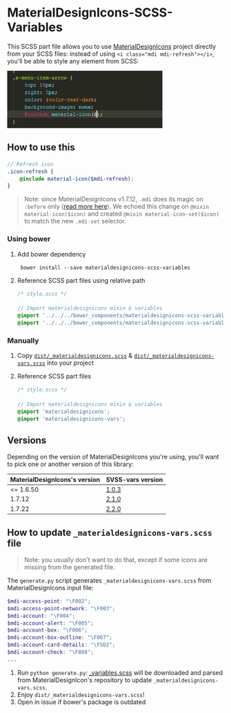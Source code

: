 # MaterialDesignIcons-SCSS-Variables
This SCSS part file allows you to use [MaterialDesignIcons](https://github.com/Templarian/MaterialDesign)
project directly from your SCSS files: instead of using `<i class="mdi mdi-refresh"></i>`, you'll be able to style any
element from SCSS:

![MaterialDesignIcons-SCSS-Variables](doc/screenshot.gif)

## How to use this

```scss
// Refresh icon
.icon-refresh {
    @include material-icon($mdi-refresh);
}
```

> Note: since MaterialDesignIcons v1.7.12, `.mdi` does its magic on `:before` only ([read more here](https://github.com/Templarian/MaterialDesign/issues/1258)).
 We echoed this change on `@mixin material-icon($icon)` and created `@mixin material-icon-set($icon)` to match the new `.mdi-set` selector.


### Using bower
1. Add bower dependency

        bower install --save materialdesignicons-scss-variables

2. Reference SCSS part files using relative path

    ```scss
    /* style.scss */

    // Import materialdesignicons mixin & variables
    @import '../../../bower_components/materialdesignicons-scss-variables/dist/materialdesignicons';
    @import '../../../bower_components/materialdesignicons-scss-variables/dist/materialdesignicons-vars';
    ```

### Manually
1. Copy [`dist/_materialdesignicons.scss`](https://raw.githubusercontent.com/chteuchteu/MaterialDesignIcons-SCSS-Variables/master/dist/_materialdesignicons.scss)
    & [`dist/_materialdesignicons-vars.scss`](https://raw.githubusercontent.com/chteuchteu/MaterialDesignIcons-SCSS-Variables/master/dist/_materialdesignicons-vars.scss)
    into your project

2. Reference SCSS part files

    ```scss
    /* style.scss */

    // Import materialdesignicons mixin & variables
    @import 'materialdesignicons';
    @import 'materialdesignicons-vars';
    ```

## Versions
Depending on the version of MaterialDesignIcons you're using, you'll want to pick one or another version of this library:

| MaterialDesignIcons's version | SVSS-vars version                                                                                                       |
|-------------------------------|-------------------------------------------------------------------------------------------------------------------------|
| <= 1.6.50                     | [1.0.3](https://github.com/chteuchteu/MaterialDesignIcons-SCSS-Variables/tree/448915eea3ab17bc827ec78d49bca64f75e39c0c) |
| 1.7.12                        | [2.1.0](https://github.com/chteuchteu/MaterialDesignIcons-SCSS-Variables/tree/975015a41f6e6112910e04be66ec436a53c3f087) |
| 1.7.22                        | [2.2.0](https://github.com/chteuchteu/MaterialDesignIcons-SCSS-Variables/tree/8d54d39157b29bce3b3bc2e60dcc416f071e9b4f) |

## How to update `_materialdesignicons-vars.scss` file

> Note: you usually don't want to do that, except if some icons are missing from the generated file.

The `generate.py` script generates `_materialdesignicons-vars.scss` from MaterialDesignIcons input file:

```scss
$mdi-access-point: "\F002";
$mdi-access-point-network: "\F003";
$mdi-account: "\F004";
$mdi-account-alert: "\F005";
$mdi-account-box: "\F006";
$mdi-account-box-outline: "\F007";
$mdi-account-card-details: "\F5D2";
$mdi-account-check: "\F008";
...
```

1. Run `python generate.py`: [_variables.scss](https://raw.githubusercontent.com/Templarian/MaterialDesign-Webfont/master/scss/_variables.scss)
will be downloaded and parsed from MaterialDesignIcon's repository to update `_materialdesignicons-vars.scss`.
2. Enjoy `dist/_materialdesignicons-vars.scss`!
3. Open in issue if bower's package is outdated
